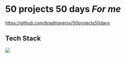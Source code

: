 
# 50 projects 50 days *For me*

https://github.com/bradtraversy/50projects50days


## Tech Stack

[![](https://skills.thijs.gg/icons?i=html,css,js)](https://skills.thijs.gg)
